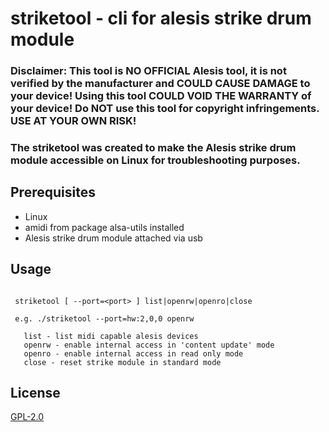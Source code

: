 # striketool - cli for alesis strike drum module

### Disclaimer: This tool is NO OFFICIAL Alesis tool, it is not verified by the manufacturer and COULD CAUSE DAMAGE to your device! Using this tool COULD VOID THE WARRANTY of your device! Do NOT use this tool for copyright infringements. USE AT YOUR OWN RISK!

### The striketool was created to make the Alesis strike drum module accessible on Linux for troubleshooting purposes.

## Prerequisites

* Linux
* amidi from package alsa-utils installed
* Alesis strike drum module attached via usb

## Usage

```

 striketool [ --port=<port> ] list|openrw|openro|close

 e.g. ./striketool --port=hw:2,0,0 openrw

   list - list midi capable alesis devices
   openrw - enable internal access in 'content update' mode
   openro - enable internal access in read only mode
   close - reset strike module in standard mode

```

## License
[GPL-2.0](./license.txt)
